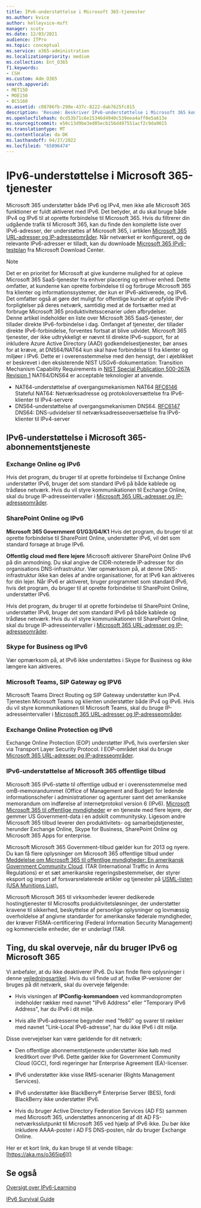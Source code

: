 ```yaml
---
title: IPv6-understøttelse i Microsoft 365-tjenester
ms.author: kvice
author: kelleyvice-msft
manager: scotv
ms.date: 12/03/2021
audience: ITPro
ms.topic: conceptual
ms.service: o365-administration
ms.localizationpriority: medium
ms.collection: Ent_O365
f1.keywords:
- CSH
ms.custom: Adm_O365
search.appverid:
- MET150
- MOE150
- BCS160
ms.assetid: c08786fb-298e-437c-8222-dab7625fc815
description: 'Resumé: Beskriver IPv6-understøttelse i Microsoft 365 komponenter og i Microsoft 365 offentlige tilbud.'
ms.openlocfilehash: 6cd53b71c6e15346d4940c539eea4aff0e5a613e
ms.sourcegitcommit: e50c13d9be3ed05ecb156d497551acf2c9da9015
ms.translationtype: MT
ms.contentlocale: da-DK
ms.lasthandoff: 04/27/2022
ms.locfileid: "65096474"
---
```

# <a name="ipv6-support-in-microsoft-365-services"></a>IPv6-understøttelse i Microsoft 365-tjenester

Microsoft 365 understøtter både IPv6 og IPv4, men ikke alle Microsoft 365 funktioner er fuldt aktiveret med IPv6. Det betyder, at du skal bruge både IPv4 og IPv6 til at oprette forbindelse til Microsoft 365. Hvis du filtrerer din udgående trafik til Microsoft 365, kan du finde den komplette liste over IPv6-adresser, der understøttes af Microsoft 365, i artiklen [Microsoft 365 URL-adresser og IP-adresseområder](urls-and-ip-address-ranges.md). Når netværket er konfigureret, og de relevante IPv6-adresser er tilladt, kan du downloade [Microsoft 365 IPv6-testplan](https://go.microsoft.com/fwlink/?LinkId=293447) fra Microsoft Download Center.

> [!NOTE]
> Det er en prioritet for Microsoft at give kunderne mulighed for at opleve Microsoft 365 SaaS-tjenester fra enhver placering og enhver enhed. Dette omfatter, at kunderne kan oprette forbindelse til og forbruge Microsoft 365 fra klienter og informationssystemer, der kun er IPv6-aktiverede, og IPv6. Det omfatter også at gøre det muligt for offentlige kunder at opfylde IPv6-forpligtelser på deres netværk, samtidig med at de fortsætter med at forbruge Microsoft 365 produktivitetsscenarier uden afbrydelser.  
> Denne artikel indeholder en liste over Microsoft 365 SaaS-tjenester, der tillader direkte IPv6-forbindelse i dag. Omfanget af tjenester, der tillader direkte IPv6-forbindelse, forventes fortsat at blive udvidet. Microsoft 365 tjenester, der ikke udtrykkeligt er nævnt til direkte IPv6-support, for at inkludere Azure Active Directory (AAD) godkendelsestjenester, bør anses for at kræve, at DNS64/NAT64 kun skal have forbindelse til fra klienter og miljøer i IPv6.  Dette er i overensstemmelse med den hensigt, der i øjeblikket er beskrevet i den eksisterende NIST USGv6-dokumentation: Transition Mechanism Capability Requirements in [NIST Special Publication 500-267A Revision 1](https://nvlpubs.nist.gov/nistpubs/specialpublications/NIST.SP.500-267Ar1.pdf) NAT64/DNS64 er acceptable teknologier at anvende.
> - NAT64-understøttelse af overgangsmekanismen NAT64 [RFC6146](https://datatracker.ietf.org/doc/html/rfc6146) Stateful NAT64: Netværksadresse og protokoloversættelse fra IPv6-klienter til IPv4-servere
> - DNS64-understøttelse af overgangsmekanismen DNS64. [RFC6147](https://datatracker.ietf.org/doc/html/rfc6147) DNS64: DNS-udvidelser til netværksadresseoversættelse fra IPv6-klienter til IPv4-server

  
## <a name="ipv6-support-in-microsoft-365-subscription-service"></a>IPv6-understøttelse i Microsoft 365-abonnementstjeneste

### <a name="exchange-online-and-ipv6"></a>Exchange Online og IPv6

Hvis det program, du bruger til at oprette forbindelse til Exchange Online understøtter IPv6, bruger det som standard IPv6 på både kablede og trådløse netværk. Hvis du vil styre kommunikationen til Exchange Online, skal du bruge IP-adresseintervaller i [Microsoft 365 URL-adresser og IP-adresseområder](urls-and-ip-address-ranges.md).
  
### <a name="sharepoint-online-and-ipv6"></a>SharePoint Online og IPv6

 **Microsoft 365 Government G1/G3/G4/K1** Hvis det program, du bruger til at oprette forbindelse til SharePoint Online, understøtter IPv6, vil det som standard forsøge at bruge IPv6.
  
 **Offentlig cloud med flere lejere** Microsoft aktiverer SharePoint Online IPv6 på din anmodning. Du skal angive de CIDR-noterede IP-adresser for din organisations DNS-infrastruktur. Vær opmærksom på, at denne DNS-infrastruktur ikke kan deles af andre organisationer, for at IPv6 kan aktiveres for din lejer. Når IPv6 er aktiveret, bruger programmet som standard IPv6, hvis det program, du bruger til at oprette forbindelse til SharePoint Online, understøtter IPv6.
  
Hvis det program, du bruger til at oprette forbindelse til SharePoint Online, understøtter IPv6, bruger det som standard IPv6 på både kablede og trådløse netværk. Hvis du vil styre kommunikationen til SharePoint Online, skal du bruge IP-adresseintervaller i [Microsoft 365 URL-adresser og IP-adresseområder](urls-and-ip-address-ranges.md).
  
 
  
### <a name="skype-for-business-and-ipv6"></a>Skype for Business og IPv6

Vær opmærksom på, at IPv6 ikke understøttes i Skype for Business og ikke længere kan aktiveres.

### <a name="microsoft-teams-sip-gateway-and-ipv6"></a>Microsoft Teams, SIP Gateway og IPV6

Microsoft Teams Direct Routing og SIP Gateway understøtter kun IPv4. Tjenesten Microsoft Teams og klienten understøtter både IPv4 og IPv6. Hvis du vil styre kommunikationen til Microsoft Teams, skal du bruge IP-adresseintervaller i [Microsoft 365 URL-adresser og IP-adresseområder](urls-and-ip-address-ranges.md).
  
### <a name="exchange-online-protection-and-ipv6"></a>Exchange Online Protection og IPv6

Exchange Online Protection (EOP) understøtter IPv6, hvis overførslen sker via Transport Layer Security Protocol. I EOP-området skal du bruge [Microsoft 365 URL-adresser og IP-adresseområder](urls-and-ip-address-ranges.md).
  
### <a name="ipv6-support-for-microsoft-365-government-offerings"></a>IPv6-understøttelse af Microsoft 365 offentlige tilbud

Microsoft 365 IPv6-støtte til offentlige udbud er i overensstemmelse med omB-memorandummet (Office of Management and Budget) for ledende informationschefer i administrationer og agenturer samt det amerikanske memorandum om indførelse af internetprotokol version 6 (IPv6). [Microsoft Microsoft 365 til offentlige myndigheder](https://go.microsoft.com/fwlink/p/?LinkId=325414) er en tjeneste med flere lejere, der gemmer US Government-data i en adskilt communitysky. Ligesom andre Microsoft 365 tilbud leverer den produktivitets- og samarbejdstjenester, herunder Exchange Online, Skype for Business, SharePoint Online og Microsoft 365 Apps for enterprise. 

Microsoft Microsoft 365 Government-tilbud gælder kun for 2013 og nyere. Du kan få flere oplysninger om Microsoft 365 offentlige tilbud under [Meddelelse om Microsoft 365 til offentlige myndigheder: En amerikansk Government Community Cloud](https://go.microsoft.com/fwlink/p/?LinkId=325414). ITAR (International Traffic in Arms Regulations) er et sæt amerikanske regeringsbestemmelser, der styrer eksport og import af forsvarsrelaterede artikler og tjenester på [USML-listen (USA Munitions List).](https://go.microsoft.com/fwlink/p/?LinkId=325415) 

Microsoft Microsoft 365 til virksomheder leverer dedikerede hostingtjenester til Microsofts produktivitetsløsninger, der understøtter kravene til sikkerhed, beskyttelse af personlige oplysninger og lovmæssig overholdelse af angivne standarder for amerikanske føderale myndigheder, der kræver FISMA-certificering (Federal Information Security Management) og kommercielle enheder, der er underlagt ITAR.
  
## <a name="things-to-consider-when-using-ipv6-and-microsoft-365"></a>Ting, du skal overveje, når du bruger IPv6 og Microsoft 365

Vi anbefaler, at du ikke deaktiverer IPv6. Du kan finde flere oplysninger i denne [vejledningsartikel](https://support.microsoft.com/help/929852/guidance-for-configuring-ipv6-in-windows-for-advanced-users). Hvis du vil finde ud af, hvilke IP-versioner der bruges på dit netværk, skal du overveje følgende:
  
- Hvis visningen af **IPConfig-kommandoen** ved kommandoprompten indeholder rækker med navnet "IPv6 Address" eller "Temporary IPv6 Address", har du IPv6 i dit miljø.

- Hvis alle IPv6-adresserne begynder med "fe80" og svarer til rækker med navnet "Link-Local IPv6-adresse", har du ikke IPv6 i dit miljø.

Disse overvejelser kan være gældende for dit netværk:
  
- Den offentlige abonnementstjeneste understøtter ikke køb med kreditkort over IPv6. Dette gælder ikke for Government Community Cloud (GCC), fordi regeringer har Enterprise Agreement (EA)-licenser.

- IPv6 understøtter ikke visse RMS-scenarier (Rights Management Services).

- IPv6 understøtter ikke BlackBerry® Enterprise Server (BES), fordi BlackBerry ikke understøtter IPv6.

- Hvis du bruger Active Directory Federation Services (AD FS) sammen med Microsoft 365, understøttes annoncering af dit AD FS-netværksslutpunkt til Microsoft 365 ved hjælp af IPv6 ikke. Du bør ikke inkludere AAAA-poster i AD FS DNS-posten, når du bruger Exchange Online. 

Her er et kort link, du kan bruge til at vende tilbage: [https://aka.ms/o365ip6]()

## <a name="see-also"></a>Se også

[Oversigt over IPv6-Learning](/previous-versions/windows/it-pro/windows-server-2008-R2-and-2008/gg250710(v%3dws.10))
  
[IPv6 Survival Guide](https://social.technet.microsoft.com/wiki/contents/articles/1728.ipv6-survival-guide.aspx)

